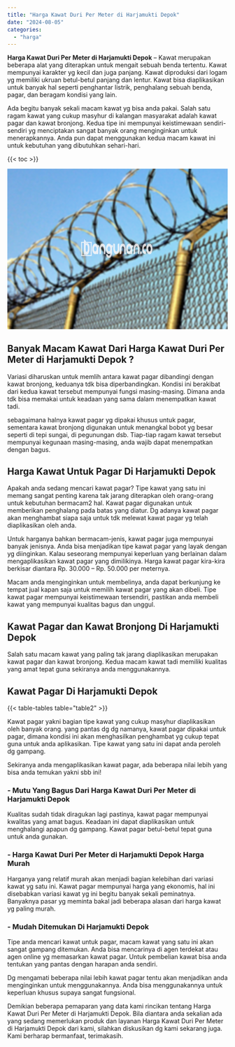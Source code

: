 ```yaml
---
title: "Harga Kawat Duri Per Meter di Harjamukti Depok"
date: "2024-08-05"
categories: 
  - "harga"
---
```


**Harga Kawat Duri Per Meter di Harjamukti Depok** – Kawat merupakan beberapa alat yang diterapkan untuk mengait sebuah benda tertentu. Kawat mempunyai karakter yg kecil dan juga panjang. Kawat diproduksi dari logam yg memiliki ukruan betul-betul panjang dan lentur. Kawat bisa diaplikasikan untuk banyak hal seperti penghantar listrik, penghalang sebuah benda, pagar, dan beragam kondisi yang lain.

Ada begitu banyak sekali macam kawat yg bisa anda pakai. Salah satu ragam kawat yang cukup masyhur di kalangan masyarakat adalah kawat pagar dan kawat bronjong. Kedua tipe ini mempunyai keistimewaan sendiri-sendiri yg menciptakan sangat banyak orang menginginkan untuk menerapkannya. Anda pun dapat menggunakan kedua macam kawat ini untuk kebutuhan yang dibutuhkan sehari-hari.

{{< toc >}}

![Harga Kawat Duri Per Meter di Harjamukti Depok](/images/jual-kawat-murah45.png)

## Banyak Macam Kawat Dari Harga Kawat Duri Per Meter di Harjamukti Depok ?

Variasi diharuskan untuk memlih antara kawat pagar dibandingi dengan kawat bronjong, keduanya tdk bisa diperbandingkan. Kondisi ini berakibat dari kedua kawat tersebut mempunyai fungsi masing-masing. Dimana anda tdk bisa memakai untuk keadaan yang sama dalam menempatkan kawat tadi.

sebagaimana halnya kawat pagar yg dipakai khusus untuk pagar, sementara kawat bronjong digunakan untuk menangkal bobot yg besar seperti di tepi sungai, di pegunungan dsb. Tiap-tiap ragam kawat tersebut mempunyai kegunaan masing-masing, anda wajib dapat menempatkan dengan bagus.

## Harga Kawat Untuk Pagar Di Harjamukti Depok

Apakah anda sedang mencari kawat pagar? Tipe kawat yang satu ini memang sangat penting karena tak jarang diterapkan oleh orang-orang untuk kebutuhan bermacam2 hal. Kawat pagar digunakan untuk memberikan penghalang pada batas yang diatur. Dg adanya kawat pagar akan menghambat siapa saja untuk tdk melewat kawat pagar yg telah diaplikasikan oleh anda.

Untuk harganya bahkan bermacam-jenis, kawat pagar juga mempunyai banyak jenisnya. Anda bisa menjadikan tipe kawat pagar yang layak dengan yg diinginkan. Kalau seseorang mempunyai keperluan yang berlainan dalam mengaplikasikan kawat pagar yang dimilikinya. Harga kawat pagar kira-kira berkisar diantara Rp. 30.000 – Rp. 50.000 per meternya.

Macam anda menginginkan untuk membelinya, anda dapat berkunjung ke tempat jual kapan saja untuk memilih kawat pagar yang akan dibeli. Tipe kawat pagar mempunyai keistimewaan tersendiri, pastikan anda membeli kawat yang mempunyai kualitas bagus dan unggul.

## Kawat Pagar dan Kawat Bronjong Di Harjamukti Depok

Salah satu macam kawat yang paling tak jarang diaplikasikan merupakan kawat pagar dan kawat bronjong. Kedua macam kawat tadi memiliki kualitas yang amat tepat guna sekiranya anda menggunakannya.

## Kawat Pagar Di Harjamukti Depok

{{< table-tables table="table2" >}}

Kawat pagar yakni bagian tipe kawat yang cukup masyhur diaplikasikan oleh banyak orang. yang pantas dg dg namanya, kawat pagar dipakai untuk pagar, dimana kondisi ini akan menghasilkan penghambat yg cukup tepat guna untuk anda aplikasikan. Tipe kawat yang satu ini dapat anda peroleh dg gampang.

Sekiranya anda mengaplikasikan kawat pagar, ada beberapa nilai lebih yang bisa anda temukan yakni sbb ini!

### \- Mutu Yang Bagus Dari Harga Kawat Duri Per Meter di Harjamukti Depok

Kualitas sudah tidak diragukan lagi pastinya, kawat pagar mempunyai kwalitas yang amat bagus. Keadaan ini dapat diaplikasikan untuk menghalangi apapun dg gampang. Kawat pagar betul-betul tepat guna untuk anda gunakan.

### \- Harga Kawat Duri Per Meter di Harjamukti Depok Harga Murah

Harganya yang relatif murah akan menjadi bagian kelebihan dari variasi kawat yg satu ini. Kawat pagar mempunyai harga yang ekonomis, hal ini disebabkan variasi kawat yg ini begitu banyak sekali peminatnya. Banyaknya pasar yg meminta bakal jadi beberapa alasan dari harga kawat yg paling murah.

### \- Mudah Ditemukan Di Harjamukti Depok

Tipe anda mencari kawat untuk pagar, macam kawat yang satu ini akan sangat gampang ditemukan. Anda bisa mencarinya di agen terdekat atau agen online yg memasarkan kawat pagar. Untuk pembelian kawat bisa anda tentukan yang pantas dengan harapan anda sendiri.

Dg mengamati beberapa nilai lebih kawat pagar tentu akan menjadikan anda menginginkan untuk menggunakannya. Anda bisa menggunakannya untuk keperluan khusus supaya sangat fungsional.

Demikian beberapa pemaparan yang data kami rincikan tentang Harga Kawat Duri Per Meter di Harjamukti Depok. Bila diantara anda sekalian ada yang sedang memerlukan produk dan layanan Harga Kawat Duri Per Meter di Harjamukti Depok dari kami, silahkan diskusikan dg kami sekarang juga. Kami berharap bermanfaat, terimakasih.
